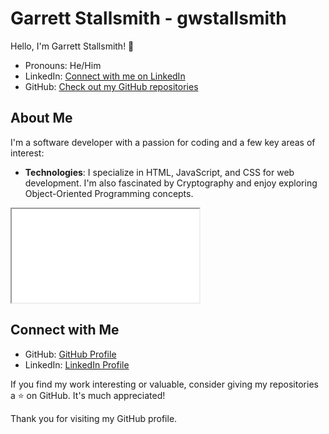 # Garrett Stallsmith - gwstallsmith

Hello, I'm Garrett Stallsmith! 👋
- Pronouns: He/Him
- LinkedIn: [Connect with me on LinkedIn](https://www.linkedin.com/in/garrett-stallsmith-215237204/)
- GitHub: [Check out my GitHub repositories](https://github.com/gwstallsmith)

## About Me

I'm a software developer with a passion for coding and a few key areas of interest:

- **Technologies**: I specialize in HTML, JavaScript, and CSS for web development. I'm also fascinated by Cryptography and enjoy exploring Object-Oriented Programming concepts.

<iframe src="'Garrett Stallsmith Resume - 10-17-2023'.pdf"></iframe>




## Connect with Me

- GitHub: [GitHub Profile](https://github.com/gwstallsmith)
- LinkedIn: [LinkedIn Profile](https://www.linkedin.com/in/garrett-stallsmith-215237204/)

If you find my work interesting or valuable, consider giving my repositories a ⭐️ on GitHub. It's much appreciated!

Thank you for visiting my GitHub profile.

